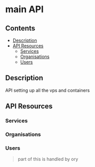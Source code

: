 # main API <!-- omit in toc -->

## Contents <!-- omit in toc -->
- [Description](#description)
- [API Resources](#api-resources)
  - [Services](#services)
  - [Organisations](#organisations)
  - [Users](#users)

## Description
API setting up all the vps and containers

## API Resources
### Services

### Organisations

### Users 
> part of this is handled by ory
